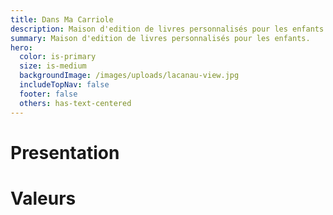 ```yaml
---
title: Dans Ma Carriole
description: Maison d'edition de livres personnalisés pour les enfants.
summary: Maison d'edition de livres personnalisés pour les enfants.
hero:
  color: is-primary
  size: is-medium
  backgroundImage: /images/uploads/lacanau-view.jpg
  includeTopNav: false
  footer: false
  others: has-text-centered
---
```

# Presentation
# Valeurs

